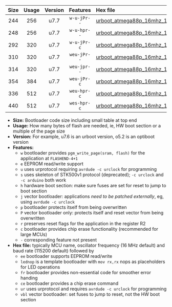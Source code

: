 |Size|Usage|Version|Features|Hex file|
|:-:|:-:|:-:|:-:|:--|
|244|256|u7.7|`w-u-jPr--`|[urboot_atmega88p_16mhz_115200bps_lednop_ur_vbl.hex](https://raw.githubusercontent.com/stefanrueger/urboot.hex/main/mcus/atmega88p/fcpu_16mhz/115200_bps/urboot_atmega88p_16mhz_115200bps_lednop_ur_vbl.hex)|
|248|256|u7.7|`w-u-hpr--`|[urboot_atmega88p_16mhz_115200bps_lednop_fr_ur.hex](https://raw.githubusercontent.com/stefanrueger/urboot.hex/main/mcus/atmega88p/fcpu_16mhz/115200_bps/urboot_atmega88p_16mhz_115200bps_lednop_fr_ur.hex)|
|292|320|u7.7|`w-u-jPr-c`|[urboot_atmega88p_16mhz_115200bps_lednop_fr_ce_ur_vbl.hex](https://raw.githubusercontent.com/stefanrueger/urboot.hex/main/mcus/atmega88p/fcpu_16mhz/115200_bps/urboot_atmega88p_16mhz_115200bps_lednop_fr_ce_ur_vbl.hex)|
|310|320|u7.7|`weu-jPr--`|[urboot_atmega88p_16mhz_115200bps_ee_lednop_ur_vbl.hex](https://raw.githubusercontent.com/stefanrueger/urboot.hex/main/mcus/atmega88p/fcpu_16mhz/115200_bps/urboot_atmega88p_16mhz_115200bps_ee_lednop_ur_vbl.hex)|
|314|320|u7.7|`weu-jpr--`|[urboot_atmega88p_16mhz_115200bps_ee_lednop_fr_ur_vbl.hex](https://raw.githubusercontent.com/stefanrueger/urboot.hex/main/mcus/atmega88p/fcpu_16mhz/115200_bps/urboot_atmega88p_16mhz_115200bps_ee_lednop_fr_ur_vbl.hex)|
|354|384|u7.7|`weu-jPr-c`|[urboot_atmega88p_16mhz_115200bps_ee_lednop_fr_ce_ur_vbl.hex](https://raw.githubusercontent.com/stefanrueger/urboot.hex/main/mcus/atmega88p/fcpu_16mhz/115200_bps/urboot_atmega88p_16mhz_115200bps_ee_lednop_fr_ce_ur_vbl.hex)|
|336|512|u7.7|`weu-hpr-c`|[urboot_atmega88p_16mhz_115200bps_ee_lednop_fr_ce_ur.hex](https://raw.githubusercontent.com/stefanrueger/urboot.hex/main/mcus/atmega88p/fcpu_16mhz/115200_bps/urboot_atmega88p_16mhz_115200bps_ee_lednop_fr_ce_ur.hex)|
|440|512|u7.7|`wes-hpr-c`|[urboot_atmega88p_16mhz_115200bps_ee_lednop_fr_ce.hex](https://raw.githubusercontent.com/stefanrueger/urboot.hex/main/mcus/atmega88p/fcpu_16mhz/115200_bps/urboot_atmega88p_16mhz_115200bps_ee_lednop_fr_ce.hex)|

- **Size:** Bootloader code size including small table at top end
- **Usage:** How many bytes of flash are needed, ie, HW boot section or a multiple of the page size
- **Version:** For example, u7.6 is an urboot version, o5.2 is an optiboot version
- **Features:**
  + `w` bootloader provides `pgm_write_page(sram, flash)` for the application at `FLASHEND-4+1`
  + `e` EEPROM read/write support
  + `u` uses urprotocol requiring `avrdude -c urclock` for programming
  + `s` uses skeleton of STK500v1 protocol (deprecated); `-c urclock` and `-c arduino` both work
  + `h` hardware boot section: make sure fuses are set for reset to jump to boot section
  + `j` vector bootloader: applications *need to be patched externally*, eg, using `avrdude -c urclock`
  + `p` bootloader protects itself from being overwritten
  + `P` vector bootloader only: protects itself and reset vector from being overwritten
  + `r` preserves reset flags for the application in the register R2
  + `c` bootloader provides chip erase functionality (recommended for large MCUs)
  + `-` corresponding feature not present
- **Hex file:** typically MCU name, oscillator frequency (16 MHz default) and baud rate (115200 default) followed by
  + `ee` bootloader supports EEPROM read/write
  + `lednop` is a template bootloader with `mov rx,rx` nops as placeholders for LED operations
  + `fr` bootloader provides non-essential code for smoother error handing
  + `ce` bootloader provides a chip erase command
  + `ur` uses urprotocol and requires `avrdude -c urclock` for programming
  + `vbl` vector bootloader: set fuses to jump to reset, not the HW boot section
